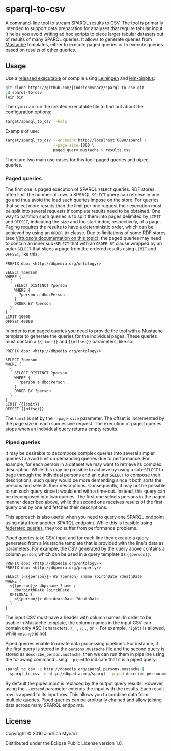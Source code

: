 # sparql-to-csv

A command-line tool to stream SPARQL results to CSV. The tool is primarily intended to support data preparation for analyses that require tabular input. It helps you avoid writing ad hoc scripts to piece larger tabular datasets out of results of many SPARQL queries. It allows to generate queries from [Mustache](https://mustache.github.io) templates, either to execute paged queries or to execute queries based on results of other queries. 

## Usage

Use a [released executable](https://github.com/jindrichmynarz/sparql-to-csv/releases) or compile using [Leiningen](http://leiningen.org) and [lein-binplus](https://github.com/BrunoBonacci/lein-binplus):

```sh
git clone https://github.com/jindrichmynarz/sparql-to-csv.git
cd sparql-to-csv
lein bin
```

Then you can run the created executable file to find out about the configuration options:
 
```sh
target/sparql_to_csv --help
```

Example of use:

```sh
target/sparql_to_csv --endpoint http://localhost:8890/sparql \
                     --page-size 1000 \
                     paged_query.mustache > results.csv
```

There are two main use cases for this tool: paged queries and piped queries.

### Paged queries

The first one is paged execution of SPARQL `SELECT` queries. RDF stores often limit the number of rows a SPARQL `SELECT` query can retrieve in one go and thus avoid the load such queries impose on the store. For queries that select more results than the limit per one request their execution must be split into several requests if complete results need to be obtained. One way to partition such queries is to split them into pages delimited by `LIMIT` and `OFFSET`, indicating the size and the start index, respectively, of a page. Paging requires the results to have a deterministic order, which can be achieved by using an `ORDER BY` clause. Due to limitations of some RDF stores (see [Virtuoso's documentation on this topic](https://virtuoso.openlinksw.com/dataspace/doc/dav/wiki/Main/VirtTipsAndTricksHowToHandleBandwidthLimitExceed)), the paged queries may need to contain an inner sub-`SELECT` that with an `ORDER BY` clause wrapped by an outer `SELECT` that slices a page from the ordered results using `LIMIT` and `OFFSET`, like this:

```sparql
PREFIX dbo: <http://dbpedia.org/ontology/>

SELECT ?person 
WHERE {
  {
    SELECT DISTINCT ?person
    WHERE {
      ?person a dbo:Person .
    }
    ORDER BY ?person
  }
}
LIMIT 10000
OFFSET 40000
```

In order to run paged queries you need to provide the tool with a Mustache template to generate the queries for the individual pages. These queries must contain a `{{limit}}` and `{{offset}}` parameters, like so:

```sparql
PREFIX dbo: <http://dbpedia.org/ontology/>

SELECT ?person 
WHERE {
  {
    SELECT DISTINCT ?person
    WHERE {
      ?person a dbo:Person .
    }
    ORDER BY ?person
  }
}
LIMIT {{limit}}
OFFSET {{offset}}
```

The `limit` is set by the `--page-size` parameter. The offset is incremented by the page size in each successive request. The execution of paged queries stops when an individual query returns empty results.

### Piped queries 

It may be desirable to decompose complex queries into several simpler queries to avoid limit on demanding queries due to performance. For example, for each person in a dataset we may want to retrieve its complex description. While this may be possible to achieve by using a sub-`SELECT` to page through the individual persons and an outer `SELECT` to compose their descriptions, such query would be more demanding since it both sorts the persons and selects their descriptions. Consequently, it may not be possible to run such query since it would end with a time-out. Instead, this query can be decomposed into two queries. The first one selects persons in the paged manner described above, while the second one receives results of the first query one by one and fetches their descriptions.

This approach is also useful when you need to query one SPARQL endpoint using data from another SPARQL endpoint. While this is feasible using [federated queries](https://www.w3.org/TR/sparql11-federated-query), they too suffer from performance problems.

Piped queries take CSV input and for each line they execute a query generated from a Mustache template that is provided with the line's data as parameters. For example, the CSV generated by the query above contains a column `person`, which can be used in a query template as `{{person}}`:

```sparql
PREFIX dbo: <http://dbpedia.org/ontology/>
PREFIX dbp: <http://dbpedia.org/property/>

SELECT (<{{person}}> AS ?person) ?name ?birthDate ?deathDate
WHERE {
  <{{person}}> dbp:name ?name ;
    dbo:birthDate ?birthDate .
  OPTIONAL {
    <{{person}}> dbo:deathDate ?deathDate .
  }
}
```

The input CSV must have a header with column names. In order to be usable in Mustache template, the column names in the input CSV can contain only ASCII characters, `?`, `!`, `/`, `.`, or `-`. For example, `right!` is allowed, while `mélangé` is not.

Piped queries enable to create data processing pipelines. For instance, if the first query is stored in the `persons.mustache` file and the second query is stored as `describe_person.mustache`, then we can run them in pipeline using the following command using `--piped` to indicate that it is a piped query: 

```sh
sparql_to_csv -e http://dbpedia.org/sparql persons.mustache |
  sparql_to_csv -e http://dbpedia.org/sparql --piped describe_person.mustache
```

By default the piped input is replaced by the output query results. However, using the `--extend` parameter extends the input with the results. Each result row is append to its input row. This allows you to combine data from multiple queries. Piped queries can be arbitrarily chained and allow joining data across many SPARQL endpoints.

## License

Copyright © 2016 Jindřich Mynarz

Distributed under the Eclipse Public License version 1.0.
